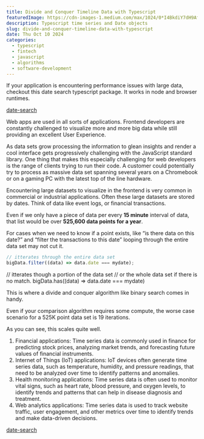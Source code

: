 ```yaml
---
title: Divide and Conquer Timeline Data with Typescript
featuredImage: https://cdn-images-1.medium.com/max/1024/0*I4BkdiY7dH9AfZEx
description: Typescript time series and Date objects
slug: divide-and-conquer-timeline-data-with-typescript
date: Thu Oct 10 2024
categories:
  - typescript
  - fintech
  - javascript
  - algorithms
  - software-development
---
```


If your application is encountering performance issues with large data, checkout this date search typescript package. It works in node and browser runtimes.

[date-search](https://www.npmjs.com/package/date-search)

Web apps are used in all sorts of applications. Frontend developers are constantly challenged to visualize more and more big data while still providing an excellent User Experience.

As data sets grow processing the information to glean insights and render a cool interface gets progressively challenging with the JavaScript standard library. One thing that makes this especially challenging for web developers is the range of clients trying to run their code. A customer could potentially try to process as massive data set spanning several years on a Chromebook or on a gaming PC with the latest top of the line hardware.

Encountering large datasets to visualize in the frontend is very common in commercial or industrial applications. Often these large datasets are stored by dates. Think of data like event logs, or financial transactions.

Even if we only have a piece of data per every **15 minute** interval of data, that list would be over **525,600 data points for a year**.

For cases when we need to know if a point exists, like “is there data on this date?” and “filter the transactions to this date” looping through the entire data set may not cut it.

```js
// itterates through the entire data set
bigData.filter((data) => data.date === mydate);
```

// itterates though a portion of the data set
// or the whole data set if there is no match.
bigData.has((data) => data.date === mydate)

This is where a divide and conquer algorithm like binary search comes in handy.

Even if your comparison algorithm requires some compute, the worse case scenario for a 525K point data set is 19 iterations.

As you can see, this scales quite well.

1.  Financial applications: Time series data is commonly used in finance for predicting stock prices, analyzing market trends, and forecasting future values of financial instruments.
2.  Internet of Things (IoT) applications: IoT devices often generate time series data, such as temperature, humidity, and pressure readings, that need to be analyzed over time to identify patterns and anomalies.
3.  Health monitoring applications: Time series data is often used to monitor vital signs, such as heart rate, blood pressure, and oxygen levels, to identify trends and patterns that can help in disease diagnosis and treatment.
4.  Web analytics applications: Time series data is used to track website traffic, user engagement, and other metrics over time to identify trends and make data-driven decisions.

[date-search](https://www.npmjs.com/package/date-search)
